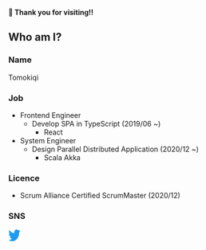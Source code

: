 **🎉 Thank you for visiting!!**

## Who am I?

### Name
Tomokiqi

### Job

- Frontend Engineer
  - Develop SPA in TypeScript (2019/06 ~)
    - React 
- System Engineer
  - Design Parallel Distributed Application (2020/12 ~)
    - Scala Akka 

### Licence

- Scrum Alliance Certified ScrumMaster (2020/12)

### SNS

<a href="https://twitter.com/tomokiqi"><img src="assets/twitter.svg" alt="Twitter" width="24px" height="24px
"/></a>
